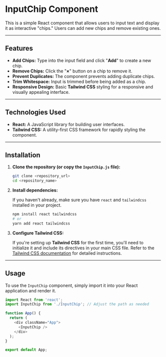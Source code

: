 # InputChip Component

This is a simple React component that allows users to input text and display it as interactive "chips." Users can add new chips and remove existing ones.

---

## Features

* **Add Chips:** Type into the input field and click "**Add**" to create a new chip.
* **Remove Chips:** Click the "**×**" button on a chip to remove it.
* **Prevent Duplicates:** The component prevents adding duplicate chips.
* **Trim Whitespace:** Input is trimmed before being added as a chip.
* **Responsive Design:** Basic **Tailwind CSS** styling for a responsive and visually appealing interface.

---

## Technologies Used

* **React:** A JavaScript library for building user interfaces.
* **Tailwind CSS:** A utility-first CSS framework for rapidly styling the component.

---

## Installation

1.  **Clone the repository (or copy the `InputChip.js` file):**

    ```bash
    git clone <repository_url>
    cd <repository_name>
    ```

2.  **Install dependencies:**

    If you haven't already, make sure you have `react` and `tailwindcss` installed in your project.

    ```bash
    npm install react tailwindcss
    # or
    yarn add react tailwindcss
    ```

3.  **Configure Tailwind CSS:**

    If you're setting up **Tailwind CSS** for the first time, you'll need to initialize it and include its directives in your main CSS file. Refer to the [Tailwind CSS documentation](https://tailwindcss.com/docs/installation) for detailed instructions.

---

## Usage

To use the `InputChip` component, simply import it into your React application and render it.

```javascript
import React from 'react';
import InputChip from './InputChip'; // Adjust the path as needed

function App() {
  return (
    <div className="App">
      <InputChip />
    </div>
  );
}

export default App;
